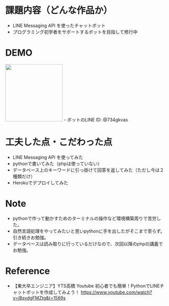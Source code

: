 # 課題内容（どんな作品か）

- LINE Messaging API を使ったチャットボット
- プログラミング初学者をサポートするボットを目指して修行中
 
# DEMO

<img src="https://user-images.githubusercontent.com/88221740/133934613-cd7de35c-6e05-415e-ba60-a0572b73f3c0.jpeg" width="180px">
- ボットのLINE ID: @734gkvas

# 工夫した点・こだわった点

- LINE Messaging API を使ってみた
- pythonで書いてみた（phpは使っていない）
- データベース上のキーワードに引っ掛けて回答を返してみた（ただし今は２種類だけ）
- Herokuでデプロイしてみた
 
# Note

- pythonで作って動かすためのターミナルの操作など環境構築周りで苦労した。
- 自然言語処理をやってみたいと思いpythonに手を出したがそこまで至らず。引き続きお勉強。
- データベースは読み取りに行っているだけなので、次回以降のphpの講義でお勉強。

# Reference

- 【東大卒エンジニア】YTS高橋 Youtube
  初心者でも簡単！PythonでLINEチャットボットを作成してみよう！
  https://www.youtube.com/watch?v=jBsvdgFMZtg&t=1569s
